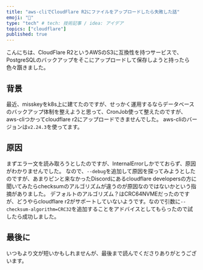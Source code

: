 ```yaml
---
title: "aws-cliでCloudFlare R2にファイルをアップロードしたら失敗した話"
emoji: "💨"
type: "tech" # tech: 技術記事 / idea: アイデア
topics: ["cloudflare"]
published: true
---
```


こんにちは、CloudFlare R2というAWSのS3に互換性を持つサービスで、PostgreSQLのバックアップをそこにアップロードして保存しようと持ったら色々躓きました。

## 背景
最近、misskeyをk8s上に建てたのですが、せっかく運用するならデータベースのバックアップ体制を整えようと思って、CronJob使って整えたのですが、aws-cliつかってcloudflare r2にアップロードできませんでした。
aws-cliのバージョンは`v2.24.3`を使ってます。

## 原因
まずエラー文を読み取ろうとしたのですが、InternalErrorしかでておらず、原因がわかりませんでした。
なので、`--debug`を追加して原因を探ってみようとしたのですが、あまりピンと来なかったDiscordにあるcloudflare developersの方に聞いてみたらchecksumのアルゴリズムが違うのが原因なのではないかという指摘がありました。
デフォルトのアルゴリズム？はCRC64NVMEだったのですが、どうやらcloudflare r2がサポートしていないようです。なので引数に`--checksum-algorithm=CRC32`を追加することをアドバイスとしてもらったので試したら成功しました。

## 最後に
いつもより文が短いかもしれませんが、最後まで読んでくださりありがとうございます。